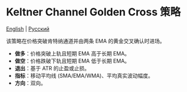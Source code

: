 # Keltner Channel Golden Cross 策略
[English](README.md) | [Русский](README_ru.md)

该策略在价格突破肯特纳通道并由两条 EMA 的黄金交叉确认时进场。

- **做多**：价格突破上轨且短期 EMA 高于长期 EMA。
- **做空**：价格跌破下轨且短期 EMA 低于长期 EMA。
- **退出**：基于 ATR 的止盈或止损。
- **指标**：移动平均线 (SMA/EMA/WMA)、平均真实波动幅度。
- **方向**：双向。
